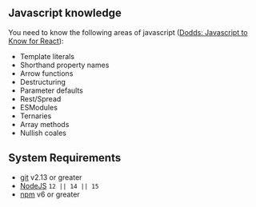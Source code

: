 ## Javascript knowledge 

You need to know the following areas of javascript ([Dodds: Javascript to Know for React](https://kentcdodds.com/blog/javascript-to-know-for-react)):
* Template literals
* Shorthand property names
* Arrow functions
* Destructuring
* Parameter defaults
* Rest/Spread
* ESModules
* Ternaries
* Array methods
* Nullish coales

## System Requirements
-   [git](https://git-scm.com/)  v2.13 or greater
-   [NodeJS](https://nodejs.org/)  `12 || 14 || 15`
-   [npm](https://www.npmjs.com/)  v6 or greater
<!--stackedit_data:
eyJoaXN0b3J5IjpbMTA3Mzk0NDk0M119
-->